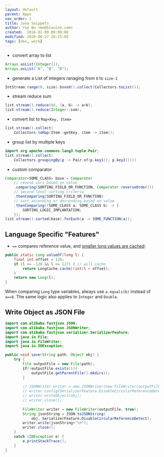 ```yaml
---
layout: default
parent: Apps
nav_order: 1
title: Java Snippets
author: Yue Wu <me@blaulan.com>
created:  2016-01-09 00:00:00
modified: 2020-08-27 20:25:05
tags: [dev, work]
---
```


- convert array to list
```java
Arrays.asList(Integer[]);
Arrays.asList("A", "B", "D");
```

- generate a List of integers ranaging from `0` to `size-1`
```java
IntStream.range(0, size).boxed().collect(Collectors.toList());
```

- stream reduce sum
```java
list.stream().reduce(0d, (a, b) -> a+b);
list.stream().reduce(Integer::sum);
```

- convert list to `Map<Key, Item>`
```java
list.stream().collect(
    Collectors.toMap(Item::getKey, item -> item));
```

- group list by multiple keys
```java
import org.apache.commons.lang3.tuple.Pair;
list.stream().collect(
    Collectors.groupingBy(p -> Pair.of(p.key1(), p.key2())))
```

- custom comparator
```java
Comparator<SOME_CLASS> base = Comparator
    // revese sort based on value
    .comparing(SORTING_FIELD_OR_FUNCTION, Comparator.reverseOrder())
    // second level sorting criteria
    .thenComparing(SORTING_FIELD_OR_FUNCTION)
    // sort ascending or descending based on value
    .thenComparing((SOME_CLASS a, SOME_CLASS b) -> {
        SORTING_LOGIC_IMPLANTATION;
    });
list.stream().sorted(base).forEach(a -> SOME_FUNCTION(a));
```

## Language Specific "Features"

- `==` compares reference value, and [smaller long values are cached](https://stackoverflow.com/q/19485818):
```java
public static Long valueOf(long l) {
    final int offset = 128;
    if (l >= -128 && l <= 127) { // will cache
        return LongCache.cache[(int)l + offset];
    }
    return new Long(l);
}
```
When comparing `Long` type variables, always use `a.equals(b)` instead of `a==b`. The same logic also applies to `Integer` and `Double`.

## Write Object as JSON File

```java
import com.alibaba.fastjson.JSON;
import com.alibaba.fastjson.JSONWriter;
import com.alibaba.fastjson.serializer.SerializerFeature;
import java.io.File;
import java.io.FileWriter;
import java.io.IOException;

public void save(String path, Object obj) {
    try {
        File outputFile = new File(path);
        if(!outputFile.exists()){
            outputFile.getParentFile().mkdirs();
        }
        
        // JSONWriter writer = new JSONWriter(new FileWriter(outputFile));
        // writer.config(SerializerFeature.DisableCircularReferenceDetect, true);
        // writer.writeObject(obj);
        // writer.close();
        
        FileWriter writer = new FileWriter(outputFile, true);
        String jsonString = JSON.toJSONString(
            obj, SerializerFeature.DisableCircularReferenceDetect);
        writer.write(jsonString+"\n");
        writer.close();
    }
    catch (IOException e) {
        e.printStackTrace();
    }
}
```

